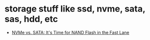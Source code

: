 # storage stuff like ssd, nvme, sata, sas, hdd, etc

* [NVMe vs. SATA: It's Time for NAND Flash in the Fast Lane](https://www.atpinc.com/blog/nvme-vs-sata-ssd-pcie-interface)
